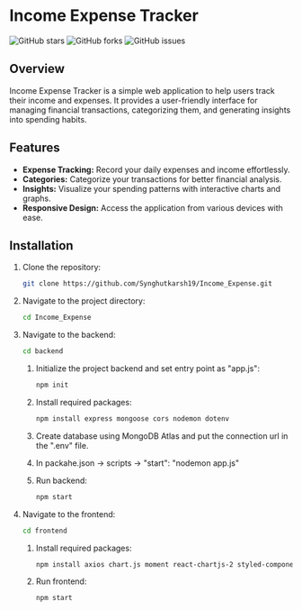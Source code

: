 # Income Expense Tracker

![GitHub stars](https://img.shields.io/github/stars/Synghutkarsh19/Income_Expense?style=flat-square)
![GitHub forks](https://img.shields.io/github/forks/Synghutkarsh19/Income_Expense?style=flat-square)
![GitHub issues](https://img.shields.io/github/issues/Synghutkarsh19/Income_Expense?style=flat-square)

## Overview

Income Expense Tracker is a simple web application to help users track their income and expenses. It provides a user-friendly interface for managing financial transactions, categorizing them, and generating insights into spending habits.

## Features

- **Expense Tracking:** Record your daily expenses and income effortlessly.
- **Categories:** Categorize your transactions for better financial analysis.
- **Insights:** Visualize your spending patterns with interactive charts and graphs.
- **Responsive Design:** Access the application from various devices with ease.

## Installation

1. Clone the repository:

   ```bash
   git clone https://github.com/Synghutkarsh19/Income_Expense.git
   ```
2. Navigate to the project directory:

   ```bash
   cd Income_Expense
   ```
3. Navigate to the backend:

   ```bash
   cd backend
   ```
   1. Initialize the project backend and set entry point as "app.js":

      ```bash
      npm init
      ```
   2. Install required packages:
      
      ```bash
      npm install express mongoose cors nodemon dotenv
      ```
   3. Create database using MongoDB Atlas and put the connection url in the ".env" file.
   4. In packahe.json -> scripts -> "start": "nodemon app.js"
   5. Run backend:

      ```bash
      npm start
      ```
4. Navigate to the frontend:
   ```bash
   cd frontend
   ```
   1. Install required packages:
      ```bash
      npm install axios chart.js moment react-chartjs-2 styled-components
      ```
   2. Run frontend:
      ```bash
      npm start
      ```
